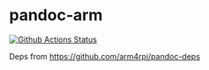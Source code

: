 # pandoc-arm

[![Github Actions Status](https://github.com/arm4rpi/pandoc-arm/workflows/Pandoc%20Arm/badge.svg)](https://github.com/arm4rpi/pandoc-arm/actions)


Deps from https://github.com/arm4rpi/pandoc-deps
